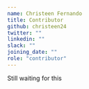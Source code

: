 ```yaml
---
name: Christeen Fernando
title: Contributor
github: christeen24
twitter: ""
linkedin: ""
slack: ""
joining_date: ""
role: "contributor"
---
```


Still waiting for this
